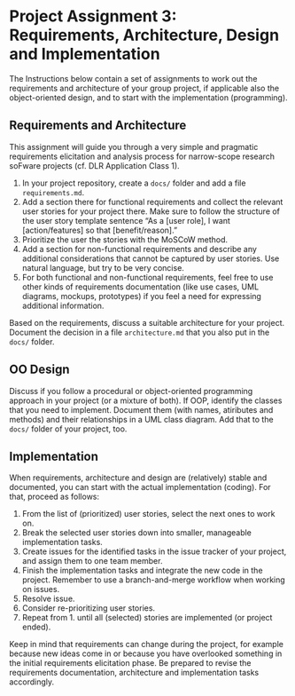 # Project Assignment 3: Requirements, Architecture, Design and Implementation

The Instructions below contain a set of assignments to work out the requirements and architecture of your group project, if applicable also the object-oriented design, and to start with the implementation (programming).

## Requirements and Architecture

This assignment will guide you through a very simple and pragmatic requirements elicitation and analysis process for narrow-scope research soFware projects (cf. DLR Application Class 1).

1. In your project repository, create a `docs/` folder and add a file `requirements.md`.
2. Add a section there for functional requirements and collect the relevant user stories for your project there. Make sure to follow the structure of the user story template sentence “As a [user role], I want \[action/features] so that \[benefit/reason].”
3. Prioritize the user the stories with the MoSCoW method.
4. Add a section for non-functional requirements and describe any additional considerations that cannot be captured by user stories. Use natural language, but try to be very concise.
5. For both functional and non-functional requirements, feel free to use other kinds of requirements documentation (like use cases, UML diagrams, mockups, prototypes) if you feel a need for expressing additional information.

Based on the requirements, discuss a suitable architecture for your project. Document the decision in a file `architecture.md` that you also put in the `docs/` folder.

## OO Design

Discuss if you follow a procedural or object-oriented programming approach in your project (or a mixture of both). If OOP, identify the classes that you need to implement. Document them (with names, atiributes and methods) and their relationships in a UML class diagram. Add that to the `docs/` folder of your project, too.

## Implementation

When requirements, architecture and design are (relatively) stable and documented, you can start with the actual implementation (coding). For that, proceed as follows:

1. From the list of (prioritized) user stories, select the next ones to work on.
2. Break the selected user stories down into smaller, manageable implementation tasks.
3. Create issues for the identified tasks in the issue tracker of your project, and assign them to one team member.
4. Finish the implementation tasks and integrate the new code in the project. Remember to use a branch-and-merge workflow when working on issues.
5. Resolve issue.
6. Consider re-prioritizing user stories.
7. Repeat from 1. until all (selected) stories are implemented (or project ended).

Keep in mind that requirements can change during the project, for example because new ideas come in or because you have overlooked something in the initial requirements elicitation phase. Be prepared to revise the requirements documentation, architecture and implementation tasks accordingly.